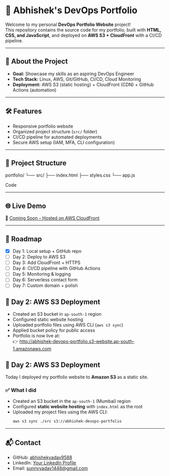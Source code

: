 # 🚀 Abhishek's DevOps Portfolio

Welcome to my personal **DevOps Portfolio Website** project!  
This repository contains the source code for my portfolio, built with **HTML, CSS, and JavaScript**, and deployed on **AWS S3 + CloudFront** with a CI/CD pipeline.

---

## 📌 About the Project
- **Goal:** Showcase my skills as an aspiring DevOps Engineer
- **Tech Stack:** Linux, AWS, Git/GitHub, CI/CD, Cloud Monitoring
- **Deployment:** AWS S3 (static hosting) + CloudFront (CDN) + GitHub Actions (automation)

---

## 🛠️ Features
- Responsive portfolio website
- Organized project structure (`src/` folder)
- CI/CD pipeline for automated deployments
- Secure AWS setup (IAM, MFA, CLI configuration)

---

## 📂 Project Structure
portfolio/
└── src/ 
     ├── index.html 
     ├── styles.css 
     └── app.js

Code 

---

## 🌐 Live Demo
🔗 [Coming Soon – Hosted on AWS CloudFront](#)

---

## 📖 Roadmap
- [x] Day 1: Local setup + GitHub repo
- [ ] Day 2: Deploy to AWS S3
- [ ] Day 3: Add CloudFront + HTTPS
- [ ] Day 4: CI/CD pipeline with GitHub Actions
- [ ] Day 5: Monitoring & logging
- [ ] Day 6: Serverless contact form
- [ ] Day 7: Custom domain + polish

## 🚀 Day 2: AWS S3 Deployment

- Created an S3 bucket in `ap-south-1` region
- Configured static website hosting
- Uploaded portfolio files using AWS CLI (`aws s3 sync`)
- Applied bucket policy for public access
- Portfolio is now live at:  
  👉 http://abhishek-devops-portfolio.s3-website.ap-south-1.amazonaws.com
## 🚀 Day 2: AWS S3 Deployment

Today I deployed my portfolio website to **Amazon S3** as a static site.

### ✅ What I did
- Created an S3 bucket in the `ap-south-1` (Mumbai) region
- Configured **static website hosting** with `index.html` as the root
- Uploaded my project files using the AWS CLI:
  ```bash
  aws s3 sync ./src s3://abhishek-devops-portfolio

---

## 📬 Contact
- GitHub: [abhishekyadav9588](https://github.com/abhishekyadav9588)
- LinkedIn: [Your LinkedIn Profile](#)
- Email: sunnyyadav1448@gmail.com
